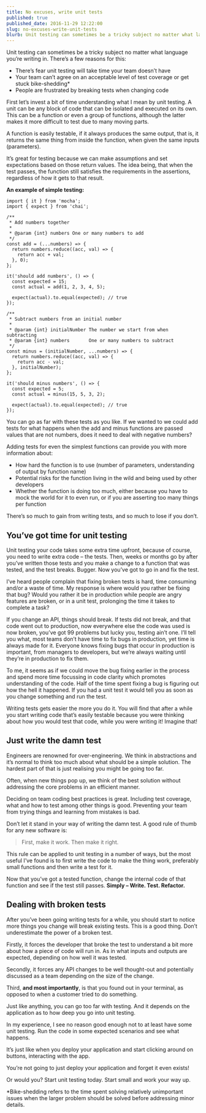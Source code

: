 ```yaml
---
title: No excuses, write unit tests
published: true
published_date: 2016-11-29 12:22:00
slug: no-excuses-write-unit-tests
blurb: Unit testing can sometimes be a tricky subject no matter what language you’re writing in. In this article, I explain how to get started with testing and stop making excuses for your team.
---
```


Unit testing can sometimes be a tricky subject no matter what language you’re writing in. There’s a few reasons for this:

- There’s fear unit testing will take time your team doesn’t have
- Your team can’t agree on an acceptable level of test coverage or get stuck bike-shedding*
- People are frustrated by breaking tests when changing code

First let’s invest a bit of time understanding what I mean by unit testing. A unit can be any block of code that can be isolated and executed on its own. This can be a function or even a group of functions, although the latter makes it more difficult to test due to many moving parts.

A function is easily testable, if it always produces the same output, that is, it returns the same thing from inside the function, when given the same inputs (parameters).

It’s great for testing because we can make assumptions and set expectations based on those return values. The idea being, that when the test passes, the function still satisfies the requirements in the assertions, regardless of how it gets to that result.

__An example of simple testing:__

```
import { it } from 'mocha';
import { expect } from 'chai';

/**
 * Add numbers together
 *
 * @param {int} numbers One or many numbers to add
 */
const add = (...numbers) => {
  return numbers.reduce((acc, val) => {
    return acc + val;
  }, 0);
};

it('should add numbers', () => {
  const expected = 15;
  const actual = add(1, 2, 3, 4, 5);

  expect(actual).to.equal(expected); // true
});

/**
 * Subtract numbers from an initial number
 *
 * @param {int} initialNumber The number we start from when subtracting
 * @param {int} numbers       One or many numbers to subtract
 */
const minus = (initialNumber, ...numbers) => {
  return numbers.reduce((acc, val) => {
    return acc - val;
  }, initialNumber);
};

it('should minus numbers', () => {
  const expected = 5;
  const actual = minus(15, 5, 3, 2);

  expect(actual).to.equal(expected); // true
});
```

You can go as far with these tests as you like. If we wanted to we could add tests for what happens when the add and minus functions are passed values that are not numbers, does it need to deal with negative numbers?

Adding tests for even the simplest functions can provide you with more information about:

- How hard the function is to use (number of parameters, understanding of output by function name)
- Potential risks for the function living in the wild and being used by other developers
- Whether the function is doing too much, either because you have to mock the world for it to even run, or if you are asserting too many things per function

There’s so much to gain from writing tests, and so much to lose if you don’t.

## You’ve got time for unit testing
Unit testing your code takes some extra time upfront, because of course, you need to write extra code – the tests.
Then, weeks or months go by after you’ve written those tests and you make a change to a function that was tested, and the test breaks. Bugger. Now you’ve got to go in and fix the test.

I’ve heard people complain that fixing broken tests is hard, time consuming and/or a waste of time. My response is where would you rather be fixing that bug? Would you rather it be in production while people are angry features are broken, or in a unit test, prolonging the time it takes to complete a task?

If you change an API, things should break. If tests did not break, and that code went out to production, now everywhere else the code was used is now broken, you’ve got 99 problems but lucky you, testing ain’t one.
I’ll tell you what, most teams don’t have time to fix bugs in production, yet time is always made for it. Everyone knows fixing bugs that occur in production is important, from managers to developers, but we’re always waiting until they’re in production to fix them.

To me, it seems as if we could move the bug fixing earlier in the process and spend more time focussing in code clarity which promotes understanding of the code. Half of the time spent fixing a bug is figuring out how the hell it happened. If you had a unit test it would tell you as soon as you change something and run the test.

Writing tests gets easier the more you do it. You will find that after a while you start writing code that’s easily testable because you were thinking about how you would test that code, while you were writing it! Imagine that!

## Just write the damn test
Engineers are renowned for over-engineering. We think in abstractions and it’s normal to think too much about what should be a simple solution. The hardest part of that is just realising you might be going too far.

Often, when new things pop up, we think of the best solution without addressing the core problems in an efficient manner.

Deciding on team coding best practices is great. Including test coverage, what and how to test among other things is good. Preventing your team from trying things and learning from mistakes is bad.

Don’t let it stand in your way of writing the damn test. A good rule of thumb for any new software is:
> First, make it work. Then make it right.

This rule can be applied to unit testing in a number of ways, but the most useful I’ve found is to first write the code to make the thing work, preferably small functions and then write a test for it.

Now that you’ve got a tested function, change the internal code of that function and see if the test still passes.
**Simply – Write. Test. Refactor.**

## Dealing with broken tests
After you’ve been going writing tests for a while, you should start to notice more things you change will break existing tests. This is a good thing. Don’t underestimate the power of a broken test.

Firstly, it forces the developer that broke the test to understand a bit more about how a piece of code will run in. As in what inputs and outputs are expected, depending on how well it was tested.

Secondly, it forces any API changes to be well thought-out and potentially discussed as a team depending on the size of the change.

Third, **and most importantly**, is that you found out in your terminal, as opposed to when a customer tried to do something.

Just like anything, you can go too far with testing. And it depends on the application as to how deep you go into unit testing.

In my experience, I see no reason good enough not to at least have some unit testing. Run the code in some expected scenarios and see what happens.

It’s just like when you deploy your application and start clicking around on buttons, interacting with the app.

You’re not going to just deploy your application and forget it even exists!

Or would you? Start unit testing today. Start small and work your way up.

*Bike-shedding refers to the time spent solving relatively unimportant issues when the larger problem should be solved before addressing minor details.